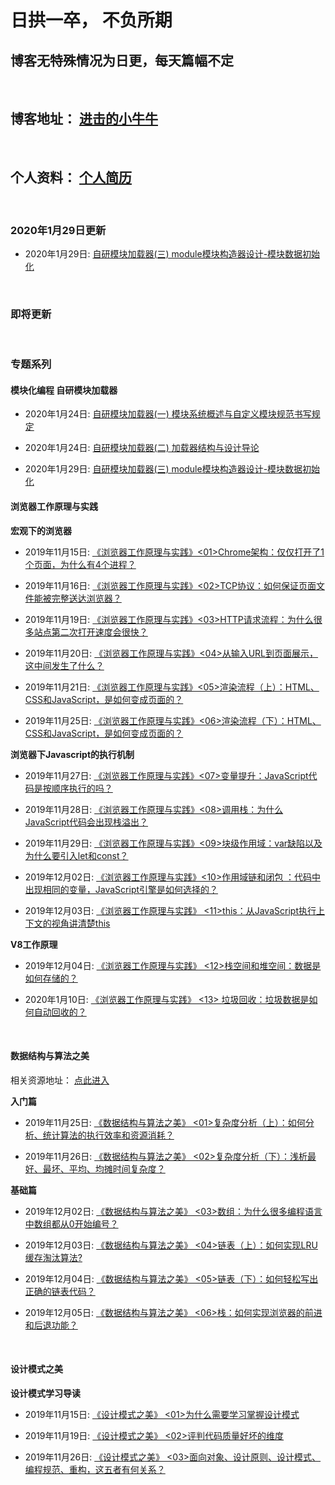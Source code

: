 # 日拱一卒， 不负所期

## 博客无特殊情况为日更，每天篇幅不定
<br>



## 博客地址： [进击的小牛牛 ](https://www.cnblogs.com/zzd0916)
<br>

## 个人资料： [个人简历](http://www.jjmou.cn)
<br>

### 2020年1月29日更新

- 2020年1月29日: [自研模块加载器(三) module模块构造器设计-模块数据初始化](https://www.cnblogs.com/zzd0916/p/12240236.html)


<br>

### 即将更新




<br> 

### 专题系列

#### 模块化编程 自研模块加载器
- 2020年1月24日: [自研模块加载器(一) 模块系统概述与自定义模块规范书写规定](https://www.cnblogs.com/zzd0916/p/12232913.html)

- 2020年1月24日: [自研模块加载器(二) 加载器结构与设计导论](https://www.cnblogs.com/zzd0916/p/12234286.html)

- 2020年1月29日: [自研模块加载器(三) module模块构造器设计-模块数据初始化](https://www.cnblogs.com/zzd0916/p/12240236.html)


#### 浏览器工作原理与实践

<strong>宏观下的浏览器</strong>

- 2019年11月15日: [《浏览器工作原理与实践》<01>Chrome架构：仅仅打开了1个页面，为什么有4个进程？](https://www.cnblogs.com/zzd0916/p/11856914.html)

- 2019年11月16日: [《浏览器工作原理与实践》<02>TCP协议：如何保证页面文件能被完整送达浏览器？](https://www.cnblogs.com/zzd0916/p/11866817.html)

- 2019年11月19日: [《浏览器工作原理与实践》<03>HTTP请求流程：为什么很多站点第二次打开速度会很快？](https://www.cnblogs.com/zzd0916/p/11883779.html)

- 2019年11月20日: [《浏览器工作原理与实践》<04>从输入URL到页面展示，这中间发生了什么？](https://www.cnblogs.com/zzd0916/p/11899512.html)

- 2019年11月21日: [《浏览器工作原理与实践》<05>渲染流程（上）：HTML、CSS和JavaScript，是如何变成页面的？](https://www.cnblogs.com/zzd0916/p/11906312.html)

- 2019年11月25日: [《浏览器工作原理与实践》<06>渲染流程（下）：HTML、CSS和JavaScript，是如何变成页面的？](https://www.cnblogs.com/zzd0916/p/11913199.html)


<strong>浏览器下Javascript的执行机制</strong>

- 2019年11月27日: [《浏览器工作原理与实践》<07>变量提升：JavaScript代码是按顺序执行的吗？](https://www.cnblogs.com/zzd0916/p/11943200.html)

- 2019年11月28日: [《浏览器工作原理与实践》<08>调用栈：为什么JavaScript代码会出现栈溢出？](https://www.cnblogs.com/zzd0916/p/11950363.html)

- 2019年11月29日: [《浏览器工作原理与实践》<09>块级作用域：var缺陷以及为什么要引入let和const？](https://www.cnblogs.com/zzd0916/p/11958447.html)

- 2019年12月02日: [《浏览器工作原理与实践》<10>作用域链和闭包 ：代码中出现相同的变量，JavaScript引擎是如何选择的？](https://www.cnblogs.com/zzd0916/p/11969594.html)

- 2019年12月03日: [《浏览器工作原理与实践》 <11>this：从JavaScript执行上下文的视角讲清楚this](https://www.cnblogs.com/zzd0916/p/11977995.html)


<strong>V8工作原理</strong>

- 2019年12月04日: [《浏览器工作原理与实践》 <12>栈空间和堆空间：数据是如何存储的？](https://www.cnblogs.com/zzd0916/p/11983981.html)

- 2020年1月10日: [《浏览器工作原理与实践》 <13> 垃圾回收：垃圾数据是如何自动回收的？](https://www.cnblogs.com/zzd0916/p/12170651.html)


<br>



#### 数据结构与算法之美

相关资源地址： [点此进入](https://github.com/zzd0916/structures-and-algorithms)


<strong>入门篇</strong>

- 2019年11月25日: [《数据结构与算法之美》 <01>复杂度分析（上）：如何分析、统计算法的执行效率和资源消耗？](https://www.cnblogs.com/zzd0916/p/11926793.html)

- 2019年11月26日: [《数据结构与算法之美》 <02>复杂度分析（下）：浅析最好、最坏、平均、均摊时间复杂度？](https://www.cnblogs.com/zzd0916/p/11934479.html)


<strong>基础篇</strong>

- 2019年12月02日: [《数据结构与算法之美》 <03>数组：为什么很多编程语言中数组都从0开始编号？](https://www.cnblogs.com/zzd0916/p/11950776.html)

- 2019年12月03日: [《数据结构与算法之美》 <04>链表（上）：如何实现LRU缓存淘汰算法?](https://www.cnblogs.com/zzd0916/p/11970587.html)
	
- 2019年12月04日: [《数据结构与算法之美》 <05>链表（下）：如何轻松写出正确的链表代码？](https://www.cnblogs.com/zzd0916/p/11975669.html)

- 2019年12月05日: [《数据结构与算法之美》 <06>栈：如何实现浏览器的前进和后退功能？](https://www.cnblogs.com/zzd0916/p/11981475.html)

<br>



#### 设计模式之美
  
<strong>设计模式学习导读</strong>

- 2019年11月15日: [《设计模式之美》 <01>为什么需要学习掌握设计模式](https://www.cnblogs.com/zzd0916/p/11867693.html)

- 2019年11月19日: [《设计模式之美》 <02>评判代码质量好坏的维度](https://www.cnblogs.com/zzd0916/p/11888067.html)
	
- 2019年11月26日: [《设计模式之美》 <03>面向对象、设计原则、设计模式、编程规范、重构，这五者有何关系？](https://www.cnblogs.com/zzd0916/p/11933892.html)


<br>
